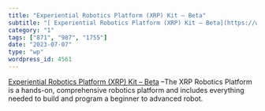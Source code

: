 ```yaml
---
title: "Experiential Robotics Platform (XRP) Kit – Beta"
subtitle: "[ Experiential Robotics Platform (XRP) Kit – Beta](https://www.sparkfun.com/products/22230) –The XRP..."
category: "1"
tags: ["871", "987", "1755"]
date: "2023-07-07"
type: "wp"
wordpress_id: 4561
---
```

[ Experiential Robotics Platform (XRP) Kit – Beta](https://www.sparkfun.com/products/22230) –The XRP Robotics Platform is a hands-on, comprehensive robotics platform and includes everything needed to build and program a beginner to advanced robot.
